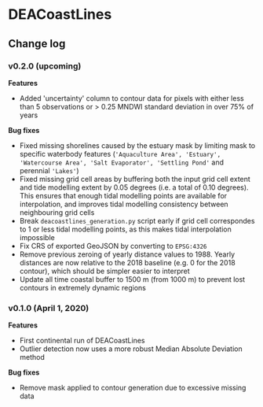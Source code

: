 # DEACoastLines

## Change log

### v0.2.0 (upcoming)

**Features**
* Added 'uncertainty' column to contour data for pixels with either less than 5 observations or > 0.25 MNDWI standard deviation in over 75% of years

**Bug fixes**
* Fixed missing shorelines caused by the estuary mask by limiting mask to specific waterbody features (`'Aquaculture Area', 'Estuary', 'Watercourse Area', 'Salt Evaporator', 'Settling Pond'` and perennial `'Lakes'`)
* Fixed missing grid cell areas by buffering both the input grid cell extent and tide modelling extent by 0.05 degrees (i.e. a total of 0.10 degrees). This ensures that enough tidal modelling points are available for interpolation, and improves tidal modelling consistency between neighbouring grid cells 
* Break `deacoastlines_generation.py` script early if grid cell correspondes to 1 or less tidal modelling points, as this makes tidal interpolation impossible
* Fix CRS of exported GeoJSON by converting to `EPSG:4326`
* Remove previous zeroing of yearly distance values to 1988. Yearly distances are now relative to the 2018 baseline (e.g. 0 for the 2018 contour), which should be simpler easier to interpret
* Update all time coastal buffer to 1500 m (from 1000 m) to prevent lost contours in extremely dynamic regions

### v0.1.0 (April 1, 2020)

**Features**
* First continental run of DEACoastLines
* Outlier detection now uses a more robust Median Absolute Deviation method

**Bug fixes**
* Remove mask applied to contour generation due to excessive missing data